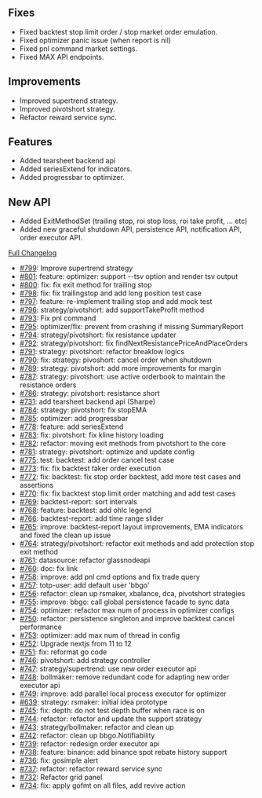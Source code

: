 ## Fixes

- Fixed backtest stop limit order / stop market order emulation.
- Fixed optimizer panic issue (when report is nil)
- Fixed pnl command market settings.
- Fixed MAX API endpoints.

## Improvements

- Improved supertrend strategy.
- Improved pivotshort strategy.
- Refactor reward service sync.

## Features

- Added tearsheet backend api
- Added seriesExtend for indicators.
- Added progressbar to optimizer.

## New API

- Added ExitMethodSet (trailing stop, roi stop loss, roi take profit, ... etc)
- Added new graceful shutdown API, persistence API, notification API, order executor API.

[Full Changelog](https://github.com/c9s/bbgo/compare/v1.35.0...main)

 - [#799](https://github.com/c9s/bbgo/pull/799): Improve supertrend strategy
 - [#801](https://github.com/c9s/bbgo/pull/801): feature: optimizer: support --tsv option and render tsv output
 - [#800](https://github.com/c9s/bbgo/pull/800): fix: fix exit method for trailing stop
 - [#798](https://github.com/c9s/bbgo/pull/798): fix: fix trailingstop and add long position test case
 - [#797](https://github.com/c9s/bbgo/pull/797): feature: re-implement trailing stop and add mock test
 - [#796](https://github.com/c9s/bbgo/pull/796): strategy/pivotshort: add supportTakeProfit method
 - [#793](https://github.com/c9s/bbgo/pull/793): Fix pnl command
 - [#795](https://github.com/c9s/bbgo/pull/795): optimizer/fix: prevent from crashing if missing SummaryReport
 - [#794](https://github.com/c9s/bbgo/pull/794): strategy/pivotshort: fix resistance updater
 - [#792](https://github.com/c9s/bbgo/pull/792): strategy/pivotshort: fix findNextResistancePriceAndPlaceOrders
 - [#791](https://github.com/c9s/bbgo/pull/791): strategy: pivotshort: refactor breaklow logics
 - [#790](https://github.com/c9s/bbgo/pull/790): fix: strategy: pivoshort: cancel order when shutdown
 - [#789](https://github.com/c9s/bbgo/pull/789): strategy: pivotshort: add more improvements for margin
 - [#787](https://github.com/c9s/bbgo/pull/787): strategy: pivotshort: use active orderbook to maintain the resistance orders
 - [#786](https://github.com/c9s/bbgo/pull/786): strategy: pivotshort: resistance short
 - [#731](https://github.com/c9s/bbgo/pull/731): add tearsheet backend api (Sharpe)
 - [#784](https://github.com/c9s/bbgo/pull/784): strategy: pivotshort: fix stopEMA
 - [#785](https://github.com/c9s/bbgo/pull/785): optimizer: add progressbar
 - [#778](https://github.com/c9s/bbgo/pull/778): feature: add seriesExtend
 - [#783](https://github.com/c9s/bbgo/pull/783): fix: pivotshort: fix kline history loading
 - [#782](https://github.com/c9s/bbgo/pull/782): refactor: moving exit methods from pivotshort to the core
 - [#781](https://github.com/c9s/bbgo/pull/781): strategy: pivotshort: optimize and update config
 - [#775](https://github.com/c9s/bbgo/pull/775): test: backtest: add order cancel test case
 - [#773](https://github.com/c9s/bbgo/pull/773): fix: fix backtest taker order execution
 - [#772](https://github.com/c9s/bbgo/pull/772): fix: backtest: fix stop order backtest, add more test cases and assertions
 - [#770](https://github.com/c9s/bbgo/pull/770): fix: fix backtest stop limit order matching and add test cases
 - [#769](https://github.com/c9s/bbgo/pull/769): backtest-report: sort intervals
 - [#768](https://github.com/c9s/bbgo/pull/768): feature: backtest: add ohlc legend
 - [#766](https://github.com/c9s/bbgo/pull/766): backtest-report: add time range slider
 - [#765](https://github.com/c9s/bbgo/pull/765): improve: backtest-report layout improvements, EMA indicators and fixed the clean up issue
 - [#764](https://github.com/c9s/bbgo/pull/764): strategy/pivotshort: refactor exit methods and add protection stop exit method
 - [#761](https://github.com/c9s/bbgo/pull/761): datasource: refactor glassnodeapi
 - [#760](https://github.com/c9s/bbgo/pull/760): doc: fix link
 - [#758](https://github.com/c9s/bbgo/pull/758): improve: add pnl cmd options and fix trade query
 - [#757](https://github.com/c9s/bbgo/pull/757): totp-user: add default user 'bbgo'
 - [#756](https://github.com/c9s/bbgo/pull/756): refactor: clean up rsmaker, xbalance, dca, pivotshort strategies
 - [#755](https://github.com/c9s/bbgo/pull/755): improve: bbgo: call global persistence facade to sync data
 - [#754](https://github.com/c9s/bbgo/pull/754): optimizer: refactor max num of process in optimizer configs
 - [#750](https://github.com/c9s/bbgo/pull/750): refactor: persistence singleton and improve backtest cancel performance
 - [#753](https://github.com/c9s/bbgo/pull/753): optimizer: add max num of thread in config
 - [#752](https://github.com/c9s/bbgo/pull/752): Upgrade nextjs from 11 to 12
 - [#751](https://github.com/c9s/bbgo/pull/751): fix: reformat go code
 - [#746](https://github.com/c9s/bbgo/pull/746): pivotshort: add strategy controller
 - [#747](https://github.com/c9s/bbgo/pull/747): strategy/supertrend: use new order executor api
 - [#748](https://github.com/c9s/bbgo/pull/748): bollmaker: remove redundant code for adapting new order executor api
 - [#749](https://github.com/c9s/bbgo/pull/749): improve: add parallel local process executor for optimizer
 - [#639](https://github.com/c9s/bbgo/pull/639): strategy: rsmaker: initial idea prototype
 - [#745](https://github.com/c9s/bbgo/pull/745): fix: depth: do not test depth buffer when race is on
 - [#744](https://github.com/c9s/bbgo/pull/744): refactor: refactor and update the support strategy
 - [#743](https://github.com/c9s/bbgo/pull/743): strategy/bollmaker: refactor and clean up
 - [#742](https://github.com/c9s/bbgo/pull/742): refactor: clean up bbgo.Notifiability
 - [#739](https://github.com/c9s/bbgo/pull/739): refactor: redesign order executor api
 - [#738](https://github.com/c9s/bbgo/pull/738): feature: binance: add binance spot rebate history support
 - [#736](https://github.com/c9s/bbgo/pull/736): fix: gosimple alert
 - [#737](https://github.com/c9s/bbgo/pull/737): refactor: refactor reward service sync
 - [#732](https://github.com/c9s/bbgo/pull/732): Refactor grid panel
 - [#734](https://github.com/c9s/bbgo/pull/734): fix: apply gofmt on all files, add revive action
